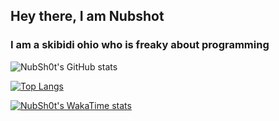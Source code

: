 ## Hey there, I am Nubshot

### I am a skibidi ohio who is freaky about programming


![NubSh0t's GitHub stats](https://github-readme-stats.vercel.app/api?username=NubSh0t&show_icons=true&theme=radical&hide_rank=true)

[![Top Langs](https://github-readme-stats.vercel.app/api/top-langs/?username=NubSh0t&theme=radical&layout=donut)](https://github.com/anuraghazra/github-readme-stats)

[![NubSh0t's WakaTime stats](https://github-readme-stats.vercel.app/api/wakatime?username=NubSh0t&theme=radical)](https://github.com/anuraghazra/github-readme-stats)

